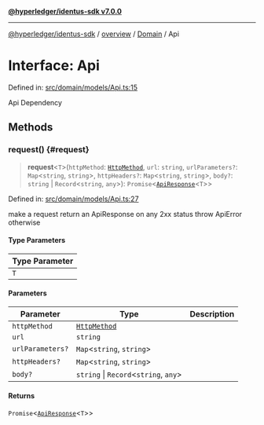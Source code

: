 [**@hyperledger/identus-sdk v7.0.0**](../../../../README.md)

***

[@hyperledger/identus-sdk](../../../../README.md) / [overview](../../../README.md) / [Domain](../README.md) / Api

# Interface: Api

Defined in: [src/domain/models/Api.ts:15](https://github.com/hyperledger/identus-edge-agent-sdk-ts/blob/96423ee84b124a31ce63036d9d623d1cb73a13c2/src/domain/models/Api.ts#L15)

Api Dependency

## Methods

### request() {#request}

> **request**\<`T`\>(`httpMethod`: [`HttpMethod`](../type-aliases/HttpMethod.md), `url`: `string`, `urlParameters?`: `Map`\<`string`, `string`\>, `httpHeaders?`: `Map`\<`string`, `string`\>, `body?`: `string` \| `Record`\<`string`, `any`\>): `Promise`\<[`ApiResponse`](../classes/ApiResponse.md)\<`T`\>\>

Defined in: [src/domain/models/Api.ts:27](https://github.com/hyperledger/identus-edge-agent-sdk-ts/blob/96423ee84b124a31ce63036d9d623d1cb73a13c2/src/domain/models/Api.ts#L27)

make a request
return an ApiResponse on any 2xx status
throw ApiError otherwise

#### Type Parameters

| Type Parameter |
| ------ |
| `T` |

#### Parameters

| Parameter | Type | Description |
| ------ | ------ | ------ |
| `httpMethod` | [`HttpMethod`](../type-aliases/HttpMethod.md) |  |
| `url` | `string` |  |
| `urlParameters?` | `Map`\<`string`, `string`\> |  |
| `httpHeaders?` | `Map`\<`string`, `string`\> |  |
| `body?` | `string` \| `Record`\<`string`, `any`\> |  |

#### Returns

`Promise`\<[`ApiResponse`](../classes/ApiResponse.md)\<`T`\>\>
